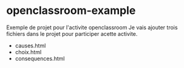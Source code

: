 # openclassroom-example
Exemple de projet pour l'activite openclassroom
Je vais ajouter trois fichiers dans le projet pour participer acette activite.

- causes.html 
- choix.html
- consequences.html
